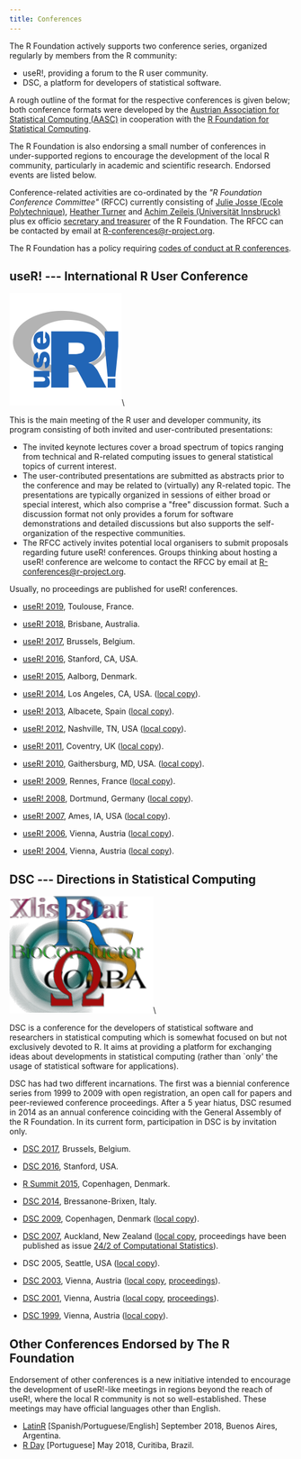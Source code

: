 ```yaml
---
title: Conferences
---
```


The R Foundation actively supports two conference series, organized regularly by members from the R community: 

* useR!, providing a forum to the R user community.
* DSC, a platform for developers of statistical software. 

A rough outline of the format for the respective conferences is given below; both conference formats were developed by the [Austrian Association for Statistical Computing (AASC)](http://www.aasc.or.at/) in cooperation with the [R Foundation for Statistical Computing](https://www.r-project.org/foundation).

The R Foundation is also endorsing a small number of conferences in under-supported regions to encourage the development of the local R community, particularly in academic and scientific research. Endorsed events are listed below.

Conference-related activities are co-ordinated by the *"R Foundation Conference Committee"* (RFCC) currently consisting of 
[Julie Josse (Ecole Polytechnique)](http://juliejosse.com/), [Heather Turner](http://www.heatherturner.net/) and [Achim Zeileis (Universität Innsbruck)](http://statmath.wu.ac.at/~zeileis/) plus ex officio [secretary and treasurer](foundation/board.html) of the R Foundation. The RFCC can be contacted by email at <R-conferences@r-project.org>.

The R Foundation has a policy requiring [codes of conduct at R conferences](/behaviour.html).

## useR! --- International R User Conference

![useR logo](useR.png)\ 

This is the main meeting of the R user and developer community, its program consisting of both invited and user-contributed presentations:

-   The invited keynote lectures cover a broad spectrum of topics ranging from technical and R-related computing issues to general statistical topics of current interest.
-   The user-contributed presentations are submitted as abstracts prior to the conference and may be related to (virtually) any R-related topic. The presentations are typically organized in sessions of either broad or special interest, which also comprise a "free" discussion format. Such a discussion format not only provides a forum for software demonstrations and detailed discussions but also supports the self-organization of the respective communities.
-   The RFCC actively invites potential local organisers to submit proposals regarding future useR! conferences. Groups thinking about hosting a useR! conference are welcome to contact the RFCC by email at <R-conferences@r-project.org>.

Usually, no proceedings are published for useR! conferences.

<!-- NB: Not in SVN: Rather server-side "rewrites" and server-only copies : -->

* [useR! 2019](http://www.user2019.fr/), Toulouse, France.

* [useR! 2018](https://user2018.R-project.org/), Brisbane, Australia.

* [useR! 2017](https://user2017.brussels/), Brussels, Belgium.

* [useR! 2016](https://www.r-project.org/useR-2016/), Stanford, CA, USA.

* [useR! 2015](https://www.r-project.org/useR-2015/), Aalborg, Denmark.

* [useR! 2014](https://www.r-project.org/useR-2014/), Los Angeles, CA, USA.
  ([local copy](https://www.r-project.org/conferences/useR-2014)).

* [useR! 2013](https://www.r-project.org/useR-2013/), Albacete, Spain
  ([local copy](https://www.r-project.org/conferences/useR-2013)).

* [useR! 2012](http://biostat.mc.vanderbilt.edu/UseR-2012), Nashville, TN, USA
  ([local copy](https://www.r-project.org/conferences/useR-2012)).

* [useR! 2011](http://www.warwick.ac.uk/statsdept/useR-2011/), Coventry, UK
  ([local copy](https://www.r-project.org/conferences/useR-2011)).

* [useR! 2010](https://www.r-project.org/conferences/useR-2010), Gaithersburg, MD, USA.
  ([local copy](https://www.r-project.org/conferences/useR-2010)).

* [useR! 2009](http://math.agrocampus-ouest.fr/infoglueDeliverLive/evenements/useR2009),
  Rennes, France ([local copy](https://www.r-project.org/conferences/useR-2009)).

* [useR! 2008](https://www.r-project.org/useR-2008/), Dortmund, Germany
  ([local copy](https://www.r-project.org/conferences/useR-2008)).

* [useR! 2007](http://user2007.org/), Ames, IA, USA
  ([local copy](https://www.r-project.org/conferences/useR-2007)).

* [useR! 2006](https://www.r-project.org/useR-2006/), Vienna, Austria
  ([local copy](https://www.r-project.org/conferences/useR-2006)).

* [useR! 2004](http://www.ci.tuwien.ac.at/Conferences/useR-2004), Vienna, Austria
  ([local copy](https://www.r-project.org/conferences/useR-2004)).

## DSC --- Directions in Statistical Computing

![DSC logo](dsc.png)\ 

DSC is a conference for the developers of statistical software and researchers in statistical computing which is somewhat focused on but not exclusively devoted to R. It aims at providing a platform for exchanging ideas about developments in statistical computing (rather than \`only' the usage of statistical software for applications).

DSC has had two different incarnations. The first was a biennial conference series from 1999 to 2009 with open registration, an open call for papers and peer-reviewed conference proceedings. After a 5 year hiatus, DSC resumed in 2014 as an annual conference coinciding with the General Assembly of the R Foundation. In its current form, participation in DSC is by invitation only.

* [DSC 2017](dsc/2017), Brussels, Belgium.

* [DSC 2016](dsc/2016), Stanford, USA.

* [R Summit 2015](http://info.cbs.dk/rsummit2015), Copenhagen, Denmark.
  
* [DSC 2014](http://www.huber.embl.de/dsc/), Bressanone-Brixen, Italy.

* [DSC 2009](https://www.r-project.org/dsc-2009/), Copenhagen, Denmark
  ([local copy](https://www.r-project.org/conferences/DSC-2009)).

* [DSC 2007](http://www.stat.auckland.ac.nz/dsc-2007/), Auckland, New Zealand
  ([local copy](https://www.r-project.org/conferences/DSC-2007), proceedings have
  been published as issue
  [24/2 of Computational Statistics](http://www.springerlink.com/content/0943-4062)).

* DSC 2005, Seattle, USA
  ([local copy](https://www.r-project.org/conferences/DSC-2005)).

* [DSC 2003](http://www.ci.tuwien.ac.at/Conferences/DSC-2003), Vienna, Austria
  ([local copy](https://www.r-project.org/conferences/DSC-2003),
  [proceedings](https://www.r-project.org/conferences/DSC-2003/Proceedings/index.html)).

* [DSC 2001](http://www.ci.tuwien.ac.at/Conferences/DSC-2001), Vienna, Austria
  ([local copy](https://www.r-project.org/conferences/DSC-2001),
  [proceedings](https://www.r-project.org/conferences/DSC-2001/Proceedings/index.html)).

* [DSC 1999](http://www.ci.tuwien.ac.at/Conferences/DSC-1999), Vienna, Austria
  ([local copy](https://www.r-project.org/conferences/DSC-1999)).
  
##  Other Conferences Endorsed by The R Foundation

Endorsement of other conferences is a new initiative intended to encourage the development of useR!-like meetings in regions beyond the reach of useR!, where the local R community is not so well-established. These meetings may have official languages other than English.

* [LatinR](http://47jaiio.sadio.org.ar/index.php?q=node/125) [Spanish/Portuguese/English] September 2018, Buenos Aires, Argentina.
* [R Day](http://rday.leg.ufpr.br/) [Portuguese] May 2018, Curitiba, Brazil.

